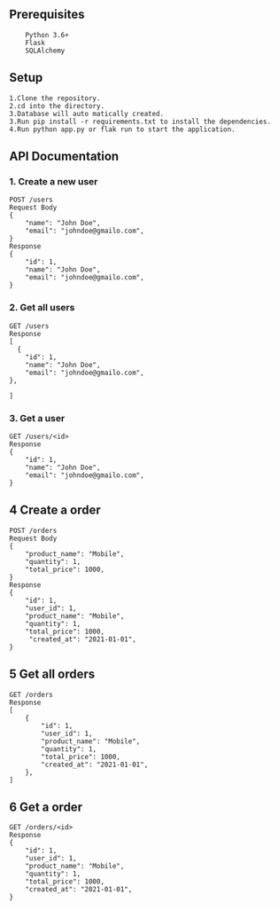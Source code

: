 ## Prerequisites

        Python 3.6+
        Flask
        SQLAlchemy

## Setup

    1.Clone the repository.
    2.cd into the directory.
    3.Database will auto matically created.
    3.Run pip install -r requirements.txt to install the dependencies.
    4.Run python app.py or flak run to start the application.

## API Documentation

### 1. Create a new user

    POST /users
    Request Body
    {
        "name": "John Doe",
        "email": "johndoe@gmailo.com",
    }
    Response
    {
        "id": 1,
        "name": "John Doe",
        "email": "johndoe@gmailo.com",
    }

### 2. Get all users

    GET /users
    Response
    [
      {
        "id": 1,
        "name": "John Doe",
        "email": "johndoe@gmailo.com",
    },

    ]

### 3. Get a user

    GET /users/<id>
    Response
    {
        "id": 1,
        "name": "John Doe",
        "email": "johndoe@gmailo.com",
    }

## 4 Create a order

    POST /orders
    Request Body
    {
        "product_name": "Mobile",
        "quantity": 1,
        "total_price": 1000,
    }
    Response
    {
        "id": 1,
        "user_id": 1,
        "product_name": "Mobile",
        "quantity": 1,
        "total_price": 1000,
         "created_at": "2021-01-01",
    }

## 5 Get all orders

    GET /orders
    Response
    [
        {
            "id": 1,
            "user_id": 1,
            "product_name": "Mobile",
            "quantity": 1,
            "total_price": 1000,
            "created_at": "2021-01-01",
        },
    ]

## 6 Get a order

    GET /orders/<id>
    Response
    {
        "id": 1,
        "user_id": 1,
        "product_name": "Mobile",
        "quantity": 1,
        "total_price": 1000,
        "created_at": "2021-01-01",
    }


